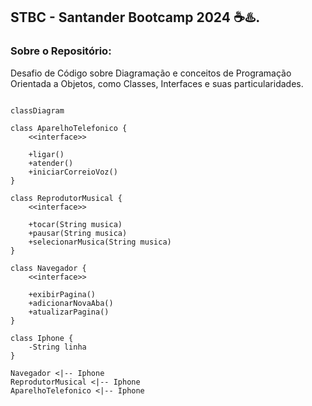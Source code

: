 ## STBC - Santander Bootcamp 2024 ☕♨️.

### Sobre o Repositório:
Desafio de Código sobre Diagramação e conceitos de Programação Orientada a Objetos, como Classes, Interfaces e suas particularidades.

```mermaid

classDiagram

class AparelhoTelefonico {
    <<interface>>

    +ligar()
    +atender()
    +iniciarCorreioVoz()
}

class ReprodutorMusical {
    <<interface>>

    +tocar(String musica)
    +pausar(String musica)
    +selecionarMusica(String musica)
}

class Navegador {
    <<interface>>

    +exibirPagina()
    +adicionarNovaAba()
    +atualizarPagina()
}

class Iphone {
    -String linha
}

Navegador <|-- Iphone
ReprodutorMusical <|-- Iphone
AparelhoTelefonico <|-- Iphone

```